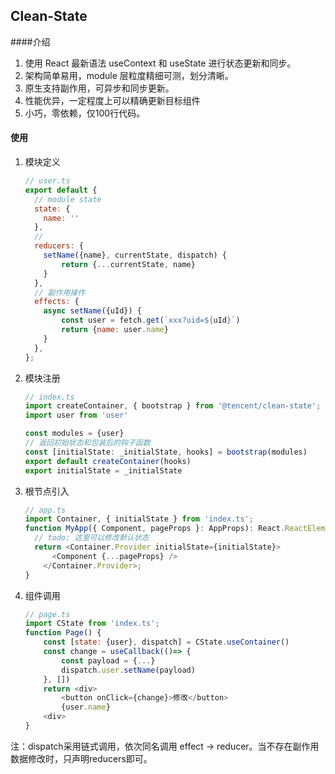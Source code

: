 ## Clean-State
####介绍
1.  使用 React 最新语法 useContext 和 useState 进行状态更新和同步。
2.  架构简单易用，module 层粒度精细可测，划分清晰。
3.  原生支持副作用，可异步和同步更新。
4.  性能优异，一定程度上可以精确更新目标组件
5.  小巧，零依赖，仅100行代码。

#### 使用
1. 模块定义
    ```javascript
    // user.ts
    export default {
      // module state
      state: {
        name: ''
      },
      // 
      reducers: {
        setName({name}, currentState, dispatch) {
            return {...currentState, name}
        }
      },
      // 副作用操作
      effects: {
        async setName({uId}) {
            const user = fetch.get(`xxx?uid=${uId}`)
            return {name: user.name}
        }
      },
    };
    ```

2.  模块注册
    ```javascript
    // index.ts
    import createContainer, { bootstrap } from '@tencent/clean-state';
    import user from 'user'
    
    const modules = {user}
    // 返回初始状态和包装后的钩子函数
    const [initialState: _initialState, hooks] = bootstrap(modules) 
    export default createContainer(hooks)
    export initialState = _initialState
    ```
    
3.  根节点引入
    ```javascript
    // app.ts
    import Container, { initialState } from 'index.ts';
    function MyApp({ Component, pageProps }: AppProps): React.ReactElement {
      // todo: 这里可以修改默认状态
      return <Container.Provider initialState={initialState}>
          <Component {...pageProps} />
        </Container.Provider>;
    }
    ```
    
4.  组件调用
    ```javascript
    // page.ts
    import CState from 'index.ts';
    function Page() {
        const [state: {user}, dispatch] = CState.useContainer()
        const change = useCallback(()=> {
            const payload = {...}
            dispatch.user.setName(payload)
        }, [])
        return <div>
            <button onClick={change}>修改</button>
            {user.name}
        <div>
    }
    ```

注：dispatch采用链式调用，依次同名调用 effect -> reducer。当不存在副作用数据修改时，只声明reducers即可。